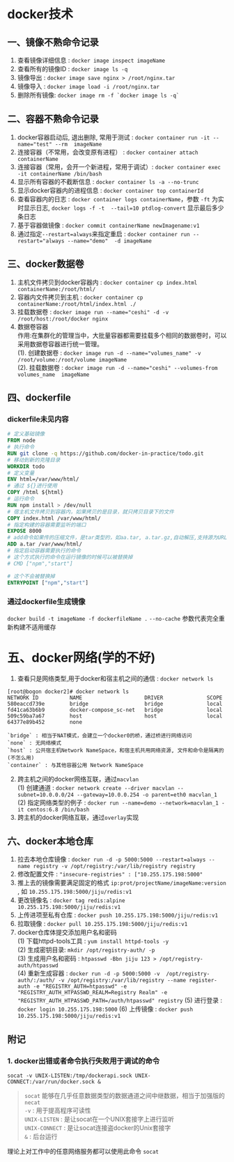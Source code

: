 # docker技术
## 一、镜像不熟命令记录
1. 查看镜像详细信息  : `docker image inspect imageName`   
2. 查看所有的镜像ID  : `docker image ls -q` 
3. 镜像导出 : `docker image save nginx > /root/nginx.tar`
4. 镜像导入 : `docker image load -i /root/nginx.tar`
5. 删除所有镜像: ``docker image rm -f `docker image ls -q` ``

## 二、容器不熟命令记录
1. docker容器启动后, 退出删除, 常用于测试 : `docker container run -it --name="test" --rm  imageName `
2. 连接容器（不常用，会改变原有进程） : `docker container attach containerName`
3. 连接容器（常用，会开一个新进程，常用于调试）: `docker container exec -it containerName /bin/bash`
4. 显示所有容器的不截断信息 : `docker container ls -a --no-trunc`
5. 显示docker容器内的进程信息 : `docker container top containerId`
6. 查看容器内的日志 : `docker container logs containerName`，参数 `-ft` 为实时显示日志, `docker logs -f -t  --tail=10 ptdlog-convert`  显示最后多少条日志
7. 基于容器做镜像 : `docker commit containerName newImagename:v1`
8. 通过指定`--restart=always`来指定重启 : `docker container run --restart="always --name="demo"  -d imageName`

## 三、docker数据卷
1. 主机文件拷贝到docker容器内 : `docker container cp index.html containerName:/root/html/`
2. 容器内文件拷贝到主机 : `docker container cp containerName:/root/html/index.html ./`
3. 挂载数据卷 : `docker image run --name="ceshi" -d -v /root/host:/root/docker nginx`
4. 数据卷容器 <br>
    作用:在集群化的管理当中，大批量容器都需要挂载多个相同的数据卷时，可以采用数据卷容器进行统一管理。  
    (1). 创建数据卷 : `docker image run -d --name="volumes_name" -v /root/volume:/root/volume imageName`  
    (2). 挂载数据卷 : `docker image run -d --name="ceshi" --volumes-from volumes_name  imageName`


## 四、dockerfile
### dickerfile未见内容
```dockerfile
# 定义基础镜像
FROM node
# 执行命令
RUN git clone -q https://github.com/docker-in-practice/todo.git
# 移动到新的克隆目录
WORKDIR todo
# 定义变量
ENV html=/var/www/html/
# 通过 ${}进行使用
COPY /html ${html}
# 运行命令
RUN npm install > /dev/null
# 宿主机文件拷贝到容器内，如果拷贝的是目录，就只拷贝目录下的文件
COPY index.html /var/www/html/
# 指定构建的容器需要监听的端口
EXPOSE 8000
# add命令如果传的压缩文件，是tar类型的，如aa.tar, a.tar.gz,自动解压,支持源为URL，但是即使为tar也不会解压
ADD a.tar /var/www/html/
# 指定启动容器需要执行的命令
# 这个方式执行的命令在运行镜像的时候可以被替换掉
# CMD ["npm","start"]

# 这个不会被替换掉
ENTRYPOINT ["npm","start"]
```
### 通过dockerfile生成镜像
`docker build -t imageName -f dockerfileName .`
`--no-cache` 参数代表完全重新构建不适用缓存

# 五、docker网络(学的不好)
1. 查看只是网络类型,用于docker和宿主机之间的通信 : `docker network ls`
```
[root@bogon docker2]# docker network ls
NETWORK ID          NAME                    DRIVER              SCOPE
580eaccd739e        bridge                  bridge              local
fd41ca63b6b9        docker-compose_sc-net   bridge              local
509c59ba7a67        host                    host                local
64377e89b452        none 

`bridge` : 相当于NAT模式，会建立一个docker0的桥，通过桥进行网络访问  
`none` : 无网络模式  
`host` : 公共宿主机Network NameSpace，和宿主机共用网络资源, 文件和命令是隔离的(不怎么用)  
`container` : 与其他容器公用 Network NameSpace
```
2. 跨主机之间的docker网络互联，通过`macvlan`<br>
(1) 创建通道 : `docker network create --driver macvlan --subnet=10.0.0.0/24 --gateway=10.0.0.254 -o parent=eth0 macvlan_1`  
(2) 指定网络类型的例子 : `docker run --name=demo --network=macvlan_1 -it centos:6.8 /bin/bash`
3. 跨主机的docker网络互联，通过`overlay`实现


## 六、docker本地仓库
1. 拉去本地仓库镜像 : `docker run -d -p 5000:5000 --restart=always --name registry -v /opt/registry:/var/lib/registry registry`
2. 修改配置文件 : `"insecure-registries" : ["10.255.175.198:5000"`
3. 推上去的镜像需要满足固定的格式 `ip:prot/projectName/imageName:version` , 如 `10.255.175.198:5000/jiju/redis:v1`
4. 更改镜像名 : `docker tag redis:alpine 10.255.175.198:5000/jiju/redis:v1`
5. 上传进项至私有仓库 : `docker push 10.255.175.198:5000/jiju/redis:v1`
6. 拉取镜像 : `docker pull 10.255.175.198:5000/jiju/redis:v1`
7. docker仓库体提交添加用户名和密码<br>
(1) 下载httpd-tools工具 : `yum install httpd-tools -y`  
(2) 生成密钥目录: `mkdir /opt/registry-auth/ -p`  
(3) 生成用户名和密码 : `htpasswd -Bbn jiju 123 > /opt/registry-auth/htpasswd`  
(4) 重新生成容器 : `docker run -d -p 5000:5000 -v  /opt/registry-auth/:/auth/ -v /opt/registry:/var/lib/registry --name register-auth -e "REGISTRY_AUTH=htpasswd" -e "REGISTRY_AUTH_HTPASSWD_REALM=Registry Realm" -e "REGISTRY_AUTH_HTPASSWD_PATH=/auth/htpasswd" registry`
(5) 进行登录 : `docker login 10.255.175.198:5000`
(6) 上传镜像 : `docker push 10.255.175.198:5000/jiju/redis:v1`



## 附记
### 1. docker出错或者命令执行失败用于调试的命令  
`socat -v UNIX-LISTEN:/tmp/dockerapi.sock UNIX-CONNECT:/var/run/docker.sock &`  
> `socat` 能够在几乎任意数据类型的数据通道之间中继数据，相当于加强版的 `necat`  
`-v` : 用于提高程序可读性  
`UNIX-LISTEN` : 是让socat在一个UNIX套接字上进行监听  
`UNIX-CONNECT` : 是让socat连接盗docker的Unix套接字  
`&` : 后台运行

理论上对工作中的任意网络服务都可以使用此命令 `socat`